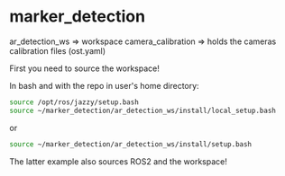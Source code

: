 # marker_detection

ar_detection_ws => workspace 
camera_calibration => holds the cameras calibration files (ost.yaml)

First you need to source the workspace!

In bash and with the repo in user's home directory:

```bash
source /opt/ros/jazzy/setup.bash
source ~/marker_detection/ar_detection_ws/install/local_setup.bash
```
or
```bash
source ~/marker_detection/ar_detection_ws/install/setup.bash
```
The latter example also sources ROS2 and the workspace!
